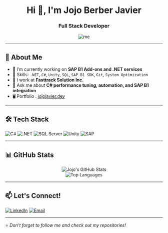 <h1 align="center">Hi 👋, I'm Jojo Berber Javier</h1>
<h3 align="center">Full Stack Developer</h3>

<p align="center">
  <img src="https://komarev.com/ghpvc/?username=jojoberberjavier&label=Profile%20views&color=0e75b6&style=flat" alt="me" />
</p>

---

## 🚀 About Me

- 🔭 I’m currently working on **SAP B1 Add-ons and .NET services**
- 🧠 Skills: `.NET`, `C#`, `Unity`, `SQL`, `SAP B1 SDK`, `Git`, `System Optimization`
- 💼 I work at **Fasttrack Solution Inc.**
- 💬 Ask me about **C# performance tuning, automation, and SAP B1 integration**
- 🖥️ Portfolio : [jojojavier.dev](https://hohosan-react.vercel.app/)

---

## 🛠️ Tech Stack

![C#](https://img.shields.io/badge/-C%23-239120?style=for-the-badge&logo=c-sharp&logoColor=white)
![.NET](https://img.shields.io/badge/-.NET-512BD4?style=for-the-badge&logo=dotnet&logoColor=white)
![SQL Server](https://img.shields.io/badge/-SQL%20Server-CC2927?style=for-the-badge&logo=microsoft-sql-server&logoColor=white)
![Unity](https://img.shields.io/badge/-Unity-000000?style=for-the-badge&logo=unity&logoColor=white)
![SAP](https://img.shields.io/badge/-SAP-0FAAFF?style=for-the-badge&logo=sap&logoColor=white)

---

## 📊 GitHub Stats

<p align="center">
  <img src="https://github-readme-stats.vercel.app/api?username=jojoberberjavier&show_icons=true&theme=radical" alt="Jojo's GitHub Stats" />
  <br />
  <img src="https://github-readme-stats.vercel.app/api/top-langs/?username=jojoberberjavier&layout=compact&theme=radical" alt="Top Languages" />
</p>

---

## 📫 Let's Connect!

<p align="left">
  <a href="https://linkedin.com/in/jojoberberjavier" target="_blank"><img alt="LinkedIn" src="https://img.shields.io/badge/-LinkedIn-blue?style=for-the-badge&logo=linkedin&logoColor=white"/></a>
  <a href="mailto:jojoberberjavier@outlook.com"><img alt="Email" src="https://img.shields.io/badge/-Email-red?style=for-the-badge&logo=gmail&logoColor=white"/></a>
</p>

---

⭐️ *Don't forget to follow me and check out my repositories!*
